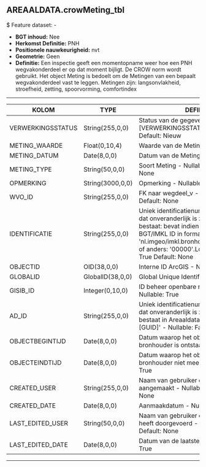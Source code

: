 ﻿## AREAALDATA.crowMeting_tbl

$ Feature dataset: -


* __BGT inhoud:__ Nee
* __Herkomst Definitie:__ PNH
* __Positionele nauwkeurigheid:__ nvt
* __Geometrie:__ Geen
* __Definitie:__ Een inspectie geeft een momentopname weer hoe een PNH wegvakonderdeel er op dat moment bijligt. De CROW norm wordt gebruikt. Het object Meting is bedoelt om de Metingen van een bepaalt wegvakonderdeel vast te leggen. Metingen zijn: langsonvlakheid, stroefheid, zetting, spoorvorming, comfortindex

***

|KOLOM                               |TYPE                |DEFINITIE|
|------                              |----                |-----    |
|VERWERKINGSSTATUS                   |String(255,0,0)    |Status van de gegevens, keuzelijst [VERWERKINGSSTATUS] - Nullable: False Default: Nieuw|
|METING_WAARDE                       |Float(0,10,4)       |Waarde van de Meting - Nullable: True|
|METING_DATUM                        |Date(8,0,0)         |Datum van de Meting - Nullable: True|
|METING_TYPE                         |String(50,0,0)      |Soort Meting - Nullable: True Default: None|
|OPMERKING                           |String(3000,0,0)    |Opmerking - Nullable: True Default: None|
|WVO_ID                              |String(255,0,0)     |FK naar wegdeel_v - Nullable: True Default: None|
|IDENTIFICATIE                       |String(255,0,0)      |Uniek identificatienummer voor het object dat onveranderlijk is zolang het object bestaat: bevat indien van toepassing BGT/IMKL ID in format 'nl.imgeo/imkl.bronhouderscode.LokaalID' of anders: '00000'.LokaalID - Nullable: True Default: None|
|OBJECTID                            |OID(38,0,0)        |Interne ID ArcGIS - Nullable: False|
|GLOBALID                            |GlobalID(38,0,0)   |Global Unique Identifier - Nullable: False|
|GISIB_ID                            |Integer(0,10,0)    |ID beheer openbare ruimte (GISIB) - Nullable: True|
|AD_ID                               |String(255,0,0)    |Uniek identificatienummer voor het object dat onveranderlijk is zolang het object bestaat in Areaaldata: in format 'AD.[GUID]' - Nullable: False Default: None|
|OBJECTBEGINTIJD                     |Date(8,0,0)        |Datum waarop het object bij de bronhouder is ontstaan - Nullable: True|
|OBJECTEINDTIJD                      |Date(8,0,0)        |Datum waarop het object bij de bronhouder niet meer geldig is - Nullable: True|
|CREATED_USER                        |String(255,0,0)    |Naam van gebruiker die de rij heeft aangemaakt - Nullable: True Default: None|
|CREATED_DATE                        |Date(8,0,0)        |Aanmaakdatum - Nullable: True|
|LAST_EDITED_USER                    |String(50,0,0)     |Naam van gebruiker die de laatste mutatie heeft doorgevoerd - Nullable: True Default: None|
|LAST_EDITED_DATE                    |Date(8,0,0)        |Datum van de laatste mutatie - Nullable: True|

***
